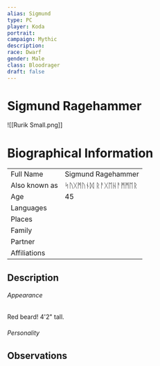 ```yaml
---
alias: Sigmund
type: PC
player: Koda
portrait:
campaign: Mythic
description: 
race: Dwarf
gender: Male
class: Bloodrager
draft: false
---
```

# Sigmund Ragehammer
![[Rurik Small.png]]
# Biographical Information
|               |                    |
| ------------- | ------------------ |
| Full Name     | Sigmund Ragehammer |
| Also known as | ᛋᚢᚷᛗᚢᚾᛞ ᚱᚨᚷᛖᚺᚨᛗᛗᛖᚱ |
| Age           | 45                 |
| Languages     |                    |
| Places        |                    |
| Family        |                    |
| Partner       |                    |
| Affiliations  |                    |

## Description
###### Appearance
Red beard! 4'2" tall.
###### Personality

## Observations

